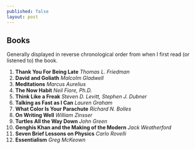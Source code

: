 ```yaml
---
published: false
layout: post
---
```

## Books

Generally displayed in reverse chronological order from when I first read (or listened to) the book. 

1. __Thank You For Being Late__ _Thomas L. Friedman_
1. __David and Goliath__ _Malcolm Gladwell_
1. __Meditations__ _Marcus Aurelius_
1. __The Now Habit__ _Neil Fiore, Ph.D._
1. __Think Like a Freak__ _Steven D. Levitt, Stephen J. Dubner_
1. __Talking as Fast as I Can__ _Lauren Graham_
1. __What Color Is Your Parachute__ _Richard N. Bolles_
1. __On Writing Well__ _William Zinsser_
1. __Turtles All the Way Down__ _John Green_
1. __Genghis Khan and the Making of the Modern__ _Jack Weatherford_
1. __Seven Brief Lessons on Physics__ _Carlo Rovelli_
1. __Essentialism__ _Greg McKeown_
